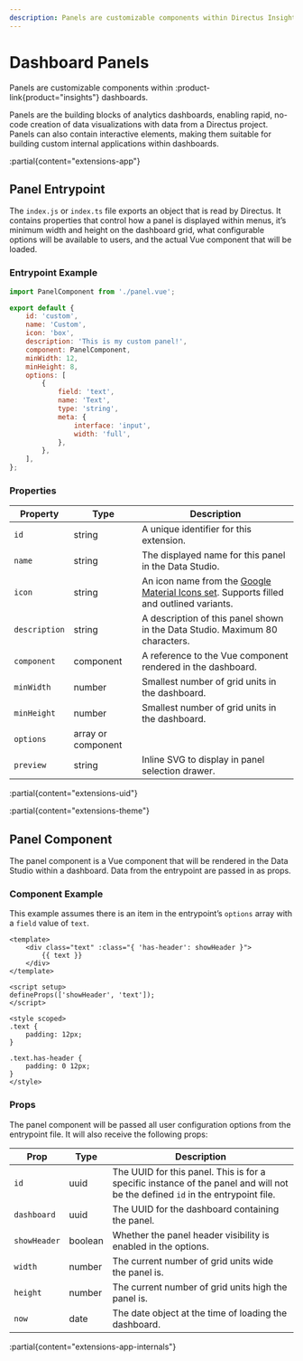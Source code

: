 ```yaml
---
description: Panels are customizable components within Directus Insights dashboards.
---
```


# Dashboard Panels

Panels are customizable components within :product-link{product="insights"} dashboards. 

Panels are the building blocks of analytics dashboards, enabling rapid, no-code creation of data visualizations with data from a Directus project. Panels can also contain interactive elements, making them suitable for building custom internal applications within dashboards. 

<!-- TODO: Image -->

:partial{content="extensions-app"}

## Panel Entrypoint

The `index.js` or `index.ts` file exports an object that is read by Directus. It contains properties that control how a panel is displayed within menus, it’s minimum width and height on the dashboard grid, what configurable options will be available to users, and the actual Vue component that will be loaded.

### Entrypoint Example

```js
import PanelComponent from './panel.vue';

export default {
	id: 'custom',
	name: 'Custom',
	icon: 'box',
	description: 'This is my custom panel!',
	component: PanelComponent,
	minWidth: 12,
	minHeight: 8,
	options: [
		{
			field: 'text',
			name: 'Text',
			type: 'string',
			meta: {
				interface: 'input',
				width: 'full',
			},
		},
	],
};
```

### Properties

| Property      | Type               | Description                                                                                                               |
| ------------- | ------------------ | ------------------------------------------------------------------------------------------------------------------------- |
| `id`          | string             | A unique identifier for this extension.                                                                                   |
| `name`        | string             | The displayed name for this panel in the Data Studio.                                                                     |
| `icon`        | string             | An icon name from the [Google Material Icons set](https://fonts.google.com/icons). Supports filled and outlined variants. |
| `description` | string             | A description of this panel shown in the Data Studio. Maximum 80 characters.                                              |
| `component`   | component          | A reference to the Vue component rendered in the dashboard.                                                               |
| `minWidth`    | number             | Smallest number of grid units in the dashboard.                                                                           |
| `minHeight`   | number             | Smallest number of grid units in the dashboard.                                                                           |
| `options`     | array or component |                                                                                                                           | When an array, options contains user-configurable fields that are set when creating or editing the panel.
| `preview`     | string             | Inline SVG to display in panel selection drawer.                                                                          |

:partial{content="extensions-uid"}

:partial{content="extensions-theme"}

## Panel Component

The panel component is a Vue component that will be rendered in the Data Studio within a dashboard. Data from the entrypoint are passed in as props.

### Component Example

This example assumes there is an item in the entrypoint’s `options` array with a `field` value of `text`.

```vue
<template>
	<div class="text" :class="{ 'has-header': showHeader }">
		{{ text }}
	</div>
</template>

<script setup>
defineProps(['showHeader', 'text']);
</script>

<style scoped>
.text {
	padding: 12px;
}

.text.has-header {
	padding: 0 12px;
}
</style>
```

### Props

The panel component will be passed all user configuration options from the entrypoint file. It will also receive the following props: 

| Prop         | Type    | Description                                                                                                                    |
| ------------ | ------- | ------------------------------------------------------------------------------------------------------------------------------ |
| `id`         | uuid    | The UUID for this panel. This is for a specific instance of the panel and will not be the defined `id` in the entrypoint file. |
| `dashboard`  | uuid    | The UUID for the dashboard containing the panel.                                                                               |
| `showHeader` | boolean | Whether the panel header visibility is enabled in the options.                                                                 |
| `width`      | number  | The current number of grid units wide the panel is.                                                                            |
| `height`     | number  | The current number of grid units high the panel is.                                                                            |
| `now`        | date    | The date object at the time of loading the dashboard.                                                                          |

:partial{content="extensions-app-internals"}

